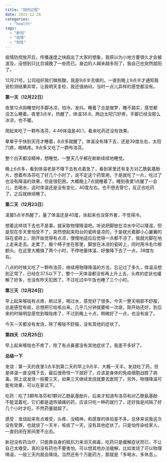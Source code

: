 ```yaml
---
title: "阳的过程"
date: 2022-12-26
categories: 
  - "health"
tags: 
  - "新冠"
  - "疫情"
  - "阳性"
---
```


疫情防控放开后，传播速度之快超出了大家的想象，我原以为小地方要很久才会被波及，没想到只比京城晚了一些而已。身边的人越来越多阳了，我自己也突然就阳了。

12月21号，公司组织我们做核酸，我是9点半去做的，一直到晚上9点半才通知我说检测结果异常，让我明天复检，我还很纳闷，当时一点儿异样的感觉都没有。

**第一天（12月22日）**

夜里12点刚睡觉时手脚冰凉，怕冷，发抖。睡着了总是做梦，睡不踏实，感觉都没怎么睡着。夜里3点半，热醒了，体温38.8，两边太阳穴好疼，手脚已经没那么冰凉，也不暖。

爬起来吃了一颗布洛芬，4:46体温是40.1，看来吃药还没有效果。

晕晕乎乎快到天亮才睡着，8点多就醒了。体温没有降下去，还是39度左右，太阳穴疼，眼睛疼。9点多又吃了一颗布洛芬。

整个白天都没精神，想睡觉。一整天几乎都在断断续续地睡觉。

晚上6点多，看到体温老是不降下去有点着急了，看到家里还有复方对乙酰氨基酚片，想着布洛芬吃了好几个小时了，说不定这个药管用，于是就吃了一片。吃过了也没有降温的效果，但是很犯困，大概晚上7点就睡着了。睡到夜里1点醒了一会儿，去喝水，这时体温还是没有变化，40度左右。也不想去管它，反正也吃药了，之后就继续睡了。

**第二天（12月23日）**

凌晨5点半热醒了，量了体温还是40度，坐起来也没穿外套，不觉得冷。

想着这样烧下去也不是事，就采取物理降温吧。听说把脚放在凉水中可以降温，但是现在冬天里怕受不了，突然想起来阳台的瓷砖是凉的，于是就光着脚小心翼翼的踩在瓷砖上，刚开始觉得有点凉，慢慢地适应后觉得一点都不凉了，我就光脚在地上走来走去。走累了，搬个椅子坐在那里，脚放在冰凉的瓷砖上，同时用冷毛巾擦额头。在这里大概搞了两个小时，不停地量体温，好像降下去了一点，38度左右。

八点的时候又吃了一颗布洛芬，继续用物理降温的方法，忘记过了多久，体温没想到正常了，已经在37.5以下了，整个一天体温都没有再上升上去，头疼的症状也缓解了好多，也没有昨天犯困了。不过吃过中午饭也睡了三个小时。

**第三天（12月24日）**

早上起来喉咙有点疼，刷过牙，喝过水，感觉好了很多。今天一整天咽部不舒服，总是感觉有痰，总想把它给咳出来。几乎几分钟就要咳一次痰，刚开始还好，到后来的时候明显感觉到喉咙疼了，不过到晚上十点，稍微好了一点，也没有痰了。

今天一天都没有发烧，除了喉咙不舒服，没有其他的症状了。

**第四天（12月25日）**

早上起来喉咙也不疼了，除了有点鼻塞没有其他症状了。我差不多好了。

**总结一下**

发烧：第一天的夜里3点半到第二天的早上9点半，大概一天半。发烧吃了药，但是体温一直没降下去，最后很奇怪一下就好了，应该是身体的免疫细胞战胜了病毒。网上说发烧一般要三天，如果三天继续发烧就要去医院了。另外，物理降温可能有效果，可以在家试下。

吃药：吃了3颗布洛芬和1颗对乙酰氨基酚片。后来才知道布洛芬和对乙酰氨基酚不能混着吃，它们都是退热镇痛的药，应该只吃一种药就行了，还好我是间隔了好几个小时才吃，不然药量就超了。

感受：发烧起来有点难受，头疼、没精神，和感冒的体验差不多。总体来说我这次没有受罪，也就烧了一天半，咳痰了一天，没有其他症状了。只是怕传染给家人，一直封闭在房间里不出去。

新冠没有药治疗，只能靠自身的抵抗力来消灭病毒，吃药只是缓解症状而已，不让自己太难受。真的没有药也不要害怕，可以想其他办法缓解，比如发烧了可以物理降温，一般三天内就会降烧。当然还有个万能药方，那就是「多喝水，多休息」。

